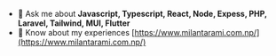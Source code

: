 - 💬 Ask me about **Javascript, Typescript, React, Node, Expess, PHP, Laravel, Tailwind, MUI, Flutter**
- 📄 Know about my experiences [https://www.milantarami.com.np/](https://www.milantarami.com.np/)
